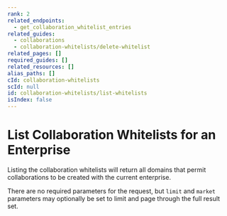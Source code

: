 ```yaml
---
rank: 2
related_endpoints:
  - get_collaboration_whitelist_entries
related_guides:
  - collaborations
  - collaboration-whitelists/delete-whitelist
related_pages: []
required_guides: []
related_resources: []
alias_paths: []
cId: collaboration-whitelists
scId: null
id: collaboration-whitelists/list-whitelists
isIndex: false
---
```


# List Collaboration Whitelists for an Enterprise

Listing the collaboration whitelists will return all domains that permit
collaborations to be created with the current enterprise.

There are no required parameters for the request, but `limit` and `market`
parameters may optionally be set to limit and page through the full result set.

<Samples id='get_collaboration_whitelist_entries' >

</Samples>
